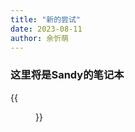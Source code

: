 ```yaml
---
title: "新的尝试"
date: 2023-08-11
author: 余忻萌
---
```

### 这里将是Sandy的笔记本

{{<figure src="/images/clock.jpg" title="欢迎光临！" width="350">}}